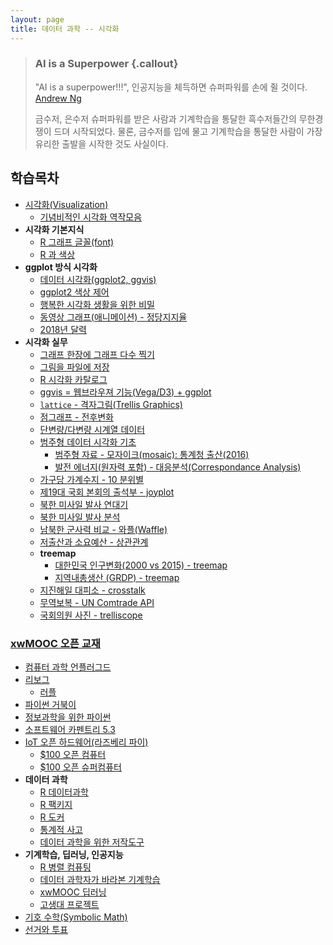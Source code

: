 ```yaml
---
layout: page
title: 데이터 과학 -- 시각화
---
```


> ### AI is a Superpower {.callout}
>
> "AI is a superpower!!!", 인공지능을 체득하면 슈퍼파워를 손에 쥘 것이다. [Andrew Ng](https://twitter.com/andrewyng/status/728986380638916609)
>
> 금수저, 은수저 슈퍼파워를 받은 사람과 기계학습을 통달한 흑수저들간의 무한경쟁이 드뎌 시작되었다. 물론, 
> 금수저를 입에 물고 기계학습을 통달한 사람이 가장 유리한 출발을 시작한 것도 사실이다.



## 학습목차 

- [시각화(Visualization)](viz.html)
    - [기념비적인 시각화 역작모음](viz-history.html)
- **시각화 기본지식**    
    - [R 그래프 글꼴(font)](viz-r-font.html)
    - [R 과 색상](viz-r-colors.html)
- **ggplot 방식 시각화**
    - [데이터 시각화(ggplot2, ggvis)](viz-ggplot2.html)
    - [ggplot2 색상 제어](viz-ggplot2-control.html)
    - [행복한 시각화 생활을 위한 비밀](viz-secret.html)
    - [동영상 그래프(애니메이션) - 정당지지율](viz-animations.html)
    - [2018년 달력](viz-calendar.html)    
- **시각화 실무**
    - [그래프 한장에 그래프 다수 찍기](viz-multiple-plots.html)
    - [그림을 파일에 저장](viz-save-plot.html) 
    - [R 시각화 카탈로그](http://shiny.stat.ubc.ca/r-graph-catalog/)
    - [ggvis = 웹브라우져 기능(Vega/D3) + ggplot](viz-ggvis.html)
    - [`lattice` - 격자그림(Trellis Graphics)](viz-trellis.html)
    - [점그래프 - 전후변화](viz-prior-posterior.html)
    - [단변량/다변량 시계열 데이터](viz-time-series.html)
    - [범주형 데이터 시각화 기초](http://statkclee.github.io/data-science/ds-factor-dplyr-mosaic.html)
        - [범주형 자료 - 모자이크(mosaic): 통계청 출산(2016)](viz-mosaic-plot.html)
        - [발전 에너지(원자력 포함) - 대응분석(Correspondance Analysis)](viz-mosaic-ca.html)
    - [가구당 가계수지 - 10 분위별](viz-household-balance-deciles.html)
    - [제19대 국회 본회의 출석부 - joyplot](viz-ggjoy.html)
    - [북한 미사일 발사 연대기](viz-nk-missile.html)
    - [북한 미사일 발사 분석](viz-nk-missile-overview.html)
    - [남북한 군사력 비교 - 와플(Waffle)](viz-waffle-military.html)
    - [저출산과 소요예산 - 상관관계](viz-low-birth-rate.html)
    - **treemap**
        - [대한민국 인구변화(2000 vs 2015) - treemap](viz-pop-treemap.html)
        - [지역내총생산 (GRDP) - treemap](viz-grdp-treemap.html)
    - [지진해일 대피소 - crosstalk](viz-earthquake-shelter.html)
    - [무역보복 - UN Comtrade API](viz-trade-retaliation.html)
    - [국회의원 사진 - trelliscope](viz-congressman.html)

### [xwMOOC 오픈 교재](https://statkclee.github.io/xwMOOC/)

- [컴퓨터 과학 언플러그드](http://unplugged.xwmooc.org)  
- [리보그](http://reeborg.xwmooc.org)  
     - [러플](http://rur-ple.xwmooc.org)  
- [파이썬 거북이](http://swcarpentry.github.io/python-novice-turtles/index-kr.html)  
- [정보과학을 위한 파이썬](http://python.xwmooc.org)  
- [소프트웨어 카펜트리 5.3](http://swcarpentry.xwmooc.org)
- [IoT 오픈 하드웨어(라즈베리 파이)](https://statkclee.github.io/raspberry-pi/)
    - [$100 오픈 컴퓨터](http://computer.xwmooc.org/)   
    - [$100 오픈 슈퍼컴퓨터](http://computers.xwmooc.org/)
- **데이터 과학**
    - [R 데이터과학](http://statkclee.github.io/data-science)
    - [R 팩키지](http://r-pkgs.xwmooc.org/)
    - [R 도커](http://statkclee.github.io/r-docker/)
    - [통계적 사고](http://think-stat.xwmooc.org/)
    - [데이터 과학을 위한 저작도구](https://statkclee.github.io/ds-authoring/)
- **기계학습, 딥러닝, 인공지능**
    - [R 병렬 컴퓨팅](http://statkclee.github.io/parallel-r)
    - [데이터 과학자가 바라본 기계학습](https://statkclee.github.io/ml/)
    - [xwMOOC 딥러닝](https://statkclee.github.io/deep-learning/)
    - [고생대 프로젝트](http://statkclee.github.io/trilobite)
- [기호 수학(Symbolic Math)](http://sympy.xwmooc.org/)
- [선거와 투표](http://politics.xwmooc.org/)


